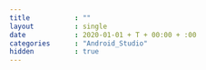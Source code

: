 ```yaml
---
title           : ""
layout          : single
date            : 2020-01-01 + T + 00:00 + :00
categories      : "Android_Studio"
hidden          : true
---
```

